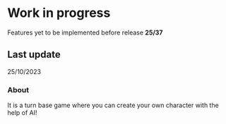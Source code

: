 # Work in progress

Features yet to be implemented before release **25/37**

## Last update

25/10/2023

### About

It is a turn base game where you can create your own character with the help of AI!
